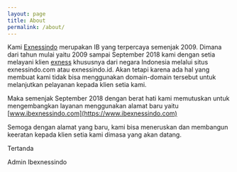 ```yaml
---
layout: page
title: About
permalink: /about/
---
```


Kami [Exnessindo](https://www.ibexnessindo.com/) merupakan IB yang terpercaya semenjak 2009. Dimana dari tahun mulai yaitu 2009 sampai September 2018 kami dengan setia melayani klien [exness](https://www.exness.asia) khususnya dari negara Indonesia melalui situs exnessindo.com atau exnessindo.id. Akan tetapi karena ada hal yang membuat kami tidak bisa menggunakan domain-domain tersebut untuk melanjutkan pelayanan kepada klien setia kami.

Maka semenjak September 2018  dengan berat hati kami memutuskan untuk mengembangkan layanan menggunakan alamat baru yaitu [www.ibexnessindo.com](https://www.ibexnessindo.com)

Semoga dengan alamat yang baru, kami bisa meneruskan dan membangun keeratan kepada klien setia kami dimasa yang akan datang.

Tertanda

Admin Ibexnessindo